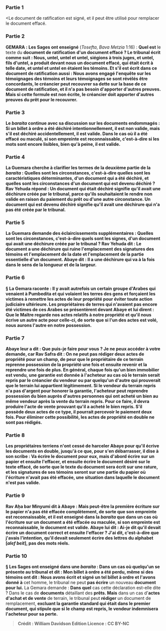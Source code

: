 
### Partie 1
<Le document de ratification est signé, et il peut être utilisé pour remplacer le document effacé.

### Partie 2
<strong>GEMARA :</strong> <b>Les Sages ont enseigné</b> (<i>Tosefta</i>, <i>Bava Metzia</i> 1:16) : <b>Quel est</b> le texte du <b>document de ratification</b> <b>d'un document effacé ? Le tribunal écrit comme suit : <b>Nous, untel, untel et untel, siégions à trois</b> juges, et <b>untel, fils d'untel, a produit devant nous un document effacé,</b> qui était écrit <b>à telle date, et untel et untel</b> en étaient <b>les témoins. Et s'il est écrit dans</b> ce document de ratification aussi : <b>Nous avons engagé</b> l'enquête sur <b>les témoignages des témoins et leurs témoignages se sont révélés</b> être <b>concordants,</b> le créancier peut <b>recouvrer</b> sa dette sur la base de ce document de ratification, <b>et il n'a pas besoin d'apporter</b> d'autres <b>preuves. Mais si</b> cette formule est <b>non</b> écrite, le créancier <b>doit apporter</b> d'autres <b>preuves</b> du prêt pour le recouvrer.

### Partie 3
Le <i>baraita</i> continue avec sa discussion sur les documents endommagés : Si un billet à ordre a été <b>déchiré</b> intentionnellement, il est <b>non valide,</b> mais s'il <b>est déchiré</b> accidentellement, il est <b>valide.</b> Dans le cas où il <b>a été effacé ou maculé, si son empreinte est reconnaissable,</b> c'est-à-dire si les mots sont encore lisibles, bien qu'à peine, il est <b>valide.</b>

### Partie 4
La Guemara cherche à clarifier les termes de la deuxième partie de la <i>baraita</i> : <b>Quelles sont les circonstances,</b> c'est-à-dire quelles sont les caractéristiques déterminantes, d'un document qui a été <b>déchiré,</b> et <b>quelles sont les circonstances</b> d'un document qui <b>est devenu déchiré ? Rav Yehuda répond :</b> Un document qui était <b>déchiré</b> signifie qu'il avait <b>une déchirure</b> créée <b>par le tribunal,</b> parce qu'ils souhaitaient le rendre non valide en raison du paiement du prêt ou d'une autre circonstance. Un document qui <b>est devenu déchiré</b> signifie qu'il avait <b>une déchirure qui</b> n'a <b>pas</b> été créée <b>par le tribunal.</b>

### Partie 5
La Guemara demande des éclaircissements supplémentaires : <b>Quelles sont les circonstances,</b> c'est-à-dire quels sont les signes, d'un document qui avait <b>une déchirure</b> créée <b>par le tribunal ? Rav Yehuda dit :</b> Le document a une déchirure qui ruine <b>l'emplacement des signatures des témoins</b> <b>et l'emplacement de la date et l'emplacement de la partie essentielle</b> d'un document. <b>Abaye dit :</b> Il a <b>une déchirure</b> qui va à la fois <b>dans le sens de la longueur et de la largeur.</b>

### Partie 6
§ La Gemara raconte : Il y avait autrefois <b>un certain</b> groupe d'<b>Arabes qui venaient à Pumbedita</b> et <b>qui volaient les terres des gens</b> et forçaient les victimes à remettre les actes de leur propriété pour éviter toute action judiciaire ultérieure. <b>Les propriétaires de</b> terres qui n'avaient pas encore été victimes de ces Arabes <b>se présentèrent devant Abaye</b> et lui <b>dirent : Que le Maître regarde nos actes</b> relatifs à notre propriété <b>et qu'il nous écrive un autre acte pour celle-ci,</b> de sorte <b>que si l'un</b> des actes <b>est volé, nous aurons</b> l'autre <b>en notre possession.</b>

### Partie 7
Abaye <b>leur a dit : Que puis-je faire pour vous ? </b> Je ne peux accéder à votre demande, <b>car Rav Safra dit :</b> On ne peut <b>pas rédiger deux actes</b> de propriété <b>pour un champ, de peur</b> que le propriétaire de ce terrain <b>reprenne possession de la propriété</b> une fois <b>et</b> ensuite <b>revenir et la reprendre</b> une fois de plus. En général, chaque fois qu'un bien immobilier est vendu, une garantie est donnée à l'acheteur au cas où le terrain serait repris par le créancier du vendeur ou par quelqu'un d'autre qui prouverait que le terrain lui appartient légitimement. Si le vendeur du terrain repris n'a pas d'argent pour honorer la garantie, l'acheteur peut reprendre possession du bien auprès d'autres personnes qui ont acheté un bien au même vendeur après la vente du terrain repris. Pour ce faire, il devra produire l'acte de vente prouvant qu'il a acheté le bien repris. S'il possède deux actes de ce type, il pourrait percevoir le paiement deux fois. Pour éliminer cette possibilité, les actes de propriété en double ne sont pas rédigés.

### Partie 8
Les propriétaires terriens <b>n'ont cessé de harceler</b> Abaye pour qu'il écrive les documents en double, jusqu'à ce que, pour s'en débarrasser, <b>il dise à son scribe : Va écrire</b> le document <b>pour eux,</b> mais d'abord écrire sur un papier et ensuite l'effacer, et ensuite écrire le document désiré sur le texte effacé, de sorte que le texte du document sera écrit <b>sur une rature, et</b> les signatures de <b>ses témoins</b> seront <b>sur</b> une partie du <b>papier</b> où l'écriture n'avait pas été effacée, une situation dans <b>laquelle</b> le document n'est <b>pas valide.</b>

### Partie 9
<b>Rav Aḥa bar Minyumi dit à Abaye : Mais peut-être</b> la première écriture sur le papier n'a pas été effacée complètement, de sorte que <b>son empreinte est reconnaissable, et il est enseigné</b> dans la <i>baraita</i> que dans un cas où l'écriture sur un document <b>a été effacée ou maculée, si son empreinte est reconnaissable,</b> le document est <b>valide.</b> Abaye lui <b>dit : Ai-je dit</b> qu'il devait écrire <b>un document correct</b> et ensuite l'effacer ? <b>J'ai dit,</b> c'est-à-dire que j'avais l'intention, qu'il devait <b>seulement</b> écrire des lettres du <b>alphabet [<i>alef beit</i>],</b> pas des mots réels.

### Partie 10
§ <b>Les Sages ont enseigné</b> dans une <i>baraita</i> : Dans un cas où quelqu'un <b>se présente</b> au tribunal <b>et dit : Mon billet à ordre a été perdu, même si des témoins ont dit : Nous avons écrit et signé</b> un tel billet à ordre <b>et l'avons donné</b> à</b> cet homme, le tribunal ne peut <b>pas écrire</b> un nouveau <b>document pour lui.</b> La Gemara demande : <b>Dans quel</b> cas cette déclaration est-elle dite ? Dans</b> le cas de <b>documents</b> détaillant des <b>prêts. Mais</b> dans un cas d'<b>actes d'achat et de vente</b> de terrain, le tribunal peut <b>rédiger</b> un document de remplacement, <b>excluant la <b>garantie standard qui</b> était <b>dans</b> le premier document, qui stipule que si le champ est repris, le vendeur indemnisera l'acheteur pour sa perte.

>Crédit : William Davidson Edition
>Licence : CC BY-NC